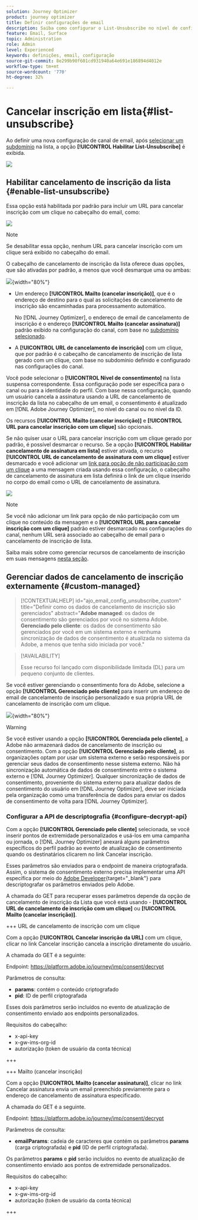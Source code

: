 ```yaml
---
solution: Journey Optimizer
product: journey optimizer
title: Definir configurações de email
description: Saiba como configurar o List-Unsubscribe no nível de configuração de canal
feature: Email, Surface
topic: Administration
role: Admin
level: Experienced
keywords: definições, email, configuração
source-git-commit: 8e299b90f601cd931940a64e691e186894d4012e
workflow-type: tm+mt
source-wordcount: '770'
ht-degree: 32%

---
```


# Cancelar inscrição em lista{#list-unsubscribe}

<!--Do not modify - Legal Review Done -->

Ao definir uma nova configuração de canal de email, após [selecionar um subdomínio](email-settings.md#subdomains-and-ip-pools) na lista, a opção **[!UICONTROL Habilitar List-Unsubscribe]** é exibida.

![](assets/preset-list-unsubscribe.png)

## Habilitar cancelamento de inscrição da lista {#enable-list-unsubscribe}

Essa opção está habilitada por padrão para incluir um URL para cancelar inscrição com um clique no cabeçalho do email, como:

![](assets/preset-list-unsubscribe-header.png)

>[!NOTE]
>
>Se desabilitar essa opção, nenhum URL para cancelar inscrição com um clique será exibido no cabeçalho do email.

O cabeçalho de cancelamento de inscrição da lista oferece duas opções, que são ativadas por padrão, a menos que você desmarque uma ou ambas:

![](assets/surface-list-unsubscribe.png){width="80%"}

* Um endereço **[!UICONTROL Mailto (cancelar inscrição)]**, que é o endereço de destino para o qual as solicitações de cancelamento de inscrição são encaminhadas para processamento automático.

  No [!DNL Journey Optimizer], o endereço de email de cancelamento de inscrição é o endereço **[!UICONTROL Mailto (cancelar assinatura)]** padrão exibido na configuração do canal, com base no [subdomínio selecionado](#subdomains-and-ip-pools). <!--With this method, clicking the Unsubscribe link sends a pre-filled email to the unsubscribe address specified in the email header.-->

* A **[!UICONTROL URL de cancelamento de inscrição]** com um clique, que por padrão é o cabeçalho de cancelamento de inscrição de lista gerado com um clique, com base no subdomínio definido e configurado nas configurações do canal. <!--With this method, clicking the Unsubscribe link directly unsubscribes the user, requiring only a single action to unsubscribe.-->

Você pode selecionar o **[!UICONTROL Nível de consentimento]** na lista suspensa correspondente. Essa configuração pode ser específica para o canal ou para a identidade do perfil. Com base nessa configuração, quando um usuário cancela a assinatura usando a URL de cancelamento de inscrição da lista no cabeçalho de um email, o consentimento é atualizado em [!DNL Adobe Journey Optimizer], no nível do canal ou no nível da ID.

Os recursos **[!UICONTROL Mailto (cancelar inscrição)]** e **[!UICONTROL URL para cancelar inscrição com um clique]** são opcionais.

Se não quiser usar o URL para cancelar inscrição com um clique gerado por padrão, é possível desmarcar o recurso. Se a opção **[!UICONTROL Habilitar cancelamento de assinatura em lista]** estiver ativada, o recurso **[!UICONTROL URL de cancelamento de assinatura com um clique]** estiver desmarcado e você adicionar um [link para opção de não participação com um clique](../email/email-opt-out.md#one-click-opt-out) a uma mensagem criada usando essa configuração, o cabeçalho de cancelamento de assinatura em lista definirá o link de um clique inserido no corpo do email como o URL de cancelamento de assinatura.

![](assets/preset-list-unsubscribe-opt-out-url.png)

>[!NOTE]
>
>Se você não adicionar um link para opção de não participação com um clique no conteúdo da mensagem e o **[!UICONTROL URL para cancelar inscrição com um clique]** padrão estiver desmarcado nas configurações do canal, nenhum URL será associado ao cabeçalho de email para o cancelamento de inscrição de lista.

Saiba mais sobre como gerenciar recursos de cancelamento de inscrição em suas mensagens [nesta seção](../email/email-opt-out.md#unsubscribe-header).

## Gerenciar dados de cancelamento de inscrição externamente {#custom-managed}

>[!CONTEXTUALHELP]
>id="ajo_email_config_unsubscribe_custom"
>title="Definir como os dados de cancelamento de inscrição são gerenciados"
>abstract="**Adobe managed**: os dados de consentimento são gerenciados por você no sistema Adobe.<br>**Gerenciado pelo cliente**: os dados de consentimento são gerenciados por você em um sistema externo e nenhuma sincronização de dados de consentimento é atualizada no sistema da Adobe, a menos que tenha sido iniciada por você."

>[!AVAILABILITY]
>
>Esse recurso foi lançado com disponibilidade limitada (DL) para um pequeno conjunto de clientes.

Se você estiver gerenciando o consentimento fora do Adobe, selecione a opção **[!UICONTROL Gerenciado pelo cliente]** para inserir um endereço de email de cancelamento de inscrição personalizado e sua própria URL de cancelamento de inscrição com um clique.

![](assets/surface-list-unsubscribe-custom.png){width="80%"}

>[!WARNING]
>
>Se você estiver usando a opção **[!UICONTROL Gerenciada pelo cliente]**, a Adobe não armazenará dados de cancelamento de inscrição ou consentimento. Com a opção **[!UICONTROL Gerenciado pelo cliente]**, as organizações optam por usar um sistema externo e serão responsáveis por gerenciar seus dados de consentimento nesse sistema externo. Não há sincronização automática de dados de consentimento entre o sistema externo e [!DNL Journey Optimizer]. Qualquer sincronização de dados de consentimento, proveniente do sistema externo para atualizar dados de consentimento do usuário em [!DNL Journey Optimizer], deve ser iniciada pela organização como uma transferência de dados para enviar os dados de consentimento de volta para [!DNL Journey Optimizer].

### Configurar a API de descriptografia {#configure-decrypt-api}

Com a opção **[!UICONTROL Gerenciado pelo cliente]** selecionada, se você inserir pontos de extremidade personalizados e usá-los em uma campanha ou jornada, o [!DNL Journey Optimizer] anexará alguns parâmetros específicos do perfil padrão ao evento de atualização de consentimento <!--sent to the custom endpoint --> quando os destinatários clicarem no link Cancelar inscrição.

Esses parâmetros são enviados para o endpoint de maneira criptografada. Assim, o sistema de consentimento externo precisa implementar uma API específica por meio do [Adobe Developer](https://developer.adobe.com){target="_blank"} para descriptografar os parâmetros enviados pelo Adobe.

A chamada do GET para recuperar esses parâmetros depende da opção de cancelamento de inscrição da Lista que você está usando - **[!UICONTROL URL de cancelamento de inscrição com um clique]** ou **[!UICONTROL Mailto (cancelar inscrição)]**.

<!--To configure the API to send back the information to [!DNL Adobe Journey Optimizer] when a recipient has unsubscribed using the List unsubscribe option with custom endpoints, follow the steps below.-->

+++ URL de cancelamento de inscrição com um clique

Com a opção **[!UICONTROL Cancelar inscrição da URL]** com um clique, clicar no link Cancelar inscrição cancela a inscrição diretamente do usuário.

A chamada do GET é a seguinte:

Endpoint: https://platform.adobe.io/journey/imp/consent/decrypt

Parâmetros de consulta:

* **params**: contém o conteúdo criptografado
* **pid**: ID de perfil criptografada

Esses dois parâmetros serão incluídos no evento de atualização de consentimento enviado aos endpoints personalizados.

Requisitos do cabeçalho:

* x-api-key
* x-gw-ims-org-id
* autorização (token de usuário da conta técnica)

+++

+++ Mailto (cancelar inscrição)

Com a opção **[!UICONTROL Mailto (cancelar assinatura)]**, clicar no link Cancelar assinatura envia um email preenchido previamente para o endereço de cancelamento de assinatura especificado.

A chamada do GET é a seguinte.

Endpoint: https://platform.adobe.io/journey/imp/consent/decrypt

Parâmetros de consulta:

* **emailParams**: cadeia de caracteres que contém os parâmetros **params** (carga criptografada) e **pid** (ID de perfil criptografada).

Os parâmetros **params** e **pid** serão incluídos no evento de atualização de consentimento enviado aos pontos de extremidade personalizados.

Requisitos do cabeçalho:

* x-api-key
* x-gw-ims-org-id
* autorização (token de usuário da conta técnica)

+++
